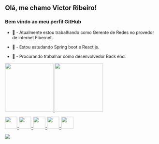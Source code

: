 ## Olá, me chamo Victor Ribeiro! 
### Bem vindo ao meu perfil GitHub




- 🔭 - Atualmente estou trabalhando como Gerente de Redes no provedor de internet Fibernet.

- 🌱 - Estou estudando Spring boot e React js.

- 👯 - Procurando trabalhar como desenvolvedor Back end.


<div>
<a href="https://https://github.com/victtorribeiro">
<img height="160em" src="https://github-readme-stats.vercel.app/api?username=victtorribeiro&show_icons=true&theme=dracula&include_all_commits=true&count_private=true" />
<img height="160em" src="https://github-readme-stats.vercel.app/api/top-langs/?username=victtorribeiro&layout=compact&langs_count=7&theme=dracula"  />
</div>

<img src="https://cdn.jsdelivr.net/gh/devicons/devicon/icons/java/java-original.svg" width="40" height="40"/>-<img src="https://cdn.jsdelivr.net/gh/devicons/devicon/icons/javascript/javascript-plain.svg" width="40" height="40" />-<img src="https://cdn.jsdelivr.net/gh/devicons/devicon/icons/react/react-original.svg" width="40" height="40" />-<img src="https://cdn.jsdelivr.net/gh/devicons/devicon/icons/html5/html5-original.svg" width="40" height="40" />-<img src="https://cdn.jsdelivr.net/gh/devicons/devicon/icons/css3/css3-original.svg" width="40" height="40" />


<div>
<a href="https://www.linkedin.com/in/victor-ribeiro-282528bb/" target="_blank"><img src="https://img.shields.io/badge/-LinkedIn-%230077B5?style=for-the-badge&logo=linkedin&logoColor=white" target="_blank"></a>   
</div>
